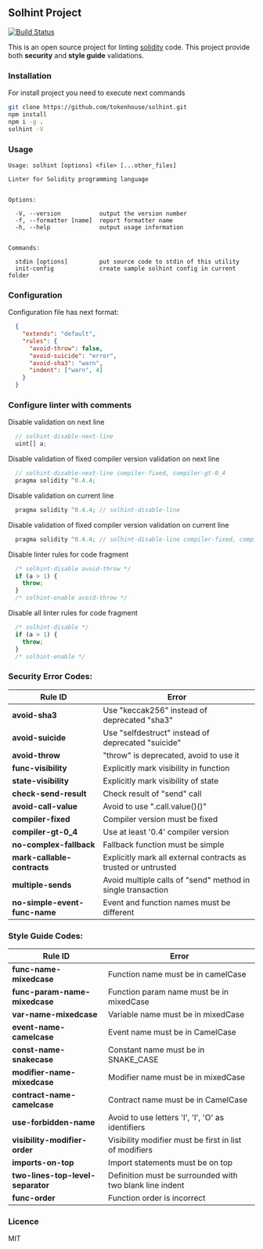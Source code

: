 ## Solhint Project

[![Build Status](https://travis-ci.org/tokenhouse/solhint.svg?branch=master)](https://travis-ci.org/tokenhouse/solhint)

This is an open source project for linting [solidity](http://solidity.readthedocs.io/en/develop/) code. This project 
provide both **security** and **style guide** validations.   

### Installation

For install project you need to execute next commands

```sh
git clone https://github.com/tokenhouse/solhint.git
npm install
npm i -g .
solhint -V
```

### Usage

```text
Usage: solhint [options] <file> [...other_files]

Linter for Solidity programming language


Options:

  -V, --version           output the version number
  -f, --formatter [name]  report formatter name
  -h, --help              output usage information


Commands:

  stdin [options]         put source code to stdin of this utility   
  init-config             create sample solhint config in current folder
```

### Configuration 

Configuration file has next format:

```json
  {
    "extends": "default",
    "rules": {
      "avoid-throw": false,
      "avoid-suicide": "error",
      "avoid-sha3": "warn",
      "indent": ["warn", 4]
    }
  }
```

### Configure linter with comments

Disable validation on next line

```javascript
  // solhint-disable-next-line
  uint[] a;
```

Disable validation of fixed compiler version validation on next line
 
```javascript
  // solhint-disable-next-line compiler-fixed, compiler-gt-0_4
  pragma solidity ^0.4.4; 
```

Disable validation on current line

```javascript
  pragma solidity ^0.4.4; // solhint-disable-line
```

Disable validation of fixed compiler version validation on current line 

```javascript
  pragma solidity ^0.4.4; // solhint-disable-line compiler-fixed, compiler-gt-0_4
```

Disable linter rules for code fragment 

```javascript
  /* solhint-disable avoid-throw */
  if (a > 1) {
    throw;
  }
  /* solhint-enable avoid-throw */
```

Disable all linter rules for code fragment

```javascript
  /* solhint-disable */
  if (a > 1) {
    throw;
  }
  /* solhint-enable */
```

### Security Error Codes:

 | Rule ID                       |                      Error                         |
 |-------------------------------|----------------------------------------------------| 
 | **avoid-sha3**                | Use "keccak256" instead of deprecated "sha3"       |
 | **avoid-suicide**             | Use "selfdestruct" instead of deprecated "suicide" |
 | **avoid-throw**               | "throw" is deprecated, avoid to use it             |
 | **func-visibility**           | Explicitly mark visibility in function             |
 | **state-visibility**          | Explicitly mark visibility of state                |
 | **check-send-result**         | Check result of "send" call                        |
 | **avoid-call-value**          | Avoid to use ".call.value()()"                     |
 | **compiler-fixed**            | Compiler version must be fixed                     |
 | **compiler-gt-0_4**           | Use at least '0.4' compiler version                |
 | **no-complex-fallback**       | Fallback function must be simple                   |
 | **mark-callable-contracts**   | Explicitly mark all external contracts as trusted or untrusted |
 | **multiple-sends**            | Avoid multiple calls of "send" method in single transaction |
 | **no-simple-event-func-name** | Event and function names must be different         |
 
### Style Guide Codes:
 
 | Rule ID                       |                      Error                         |
 |-------------------------------|----------------------------------------------------| 
 | **func-name-mixedcase**       | Function name must be in camelCase                 |
 | **func-param-name-mixedcase** | Function param name must be in mixedCase           |
 | **var-name-mixedcase**        | Variable name must be in mixedCase                 |
 | **event-name-camelcase**      | Event name must be in CamelCase                    |
 | **const-name-snakecase**      | Constant name must be in SNAKE_CASE                |
 | **modifier-name-mixedcase**   | Modifier name must be in mixedCase                 |
 | **contract-name-camelcase**   | Contract name must be in CamelCase                 |
 | **use-forbidden-name**        | Avoid to use letters 'I', 'l', 'O' as identifiers  |
 | **visibility-modifier-order** | Visibility modifier must be first in list of modifiers |
 | **imports-on-top**            | Import statements must be on top                   |
 | **two-lines-top-level-separator** | Definition must be surrounded with two blank line indent |
 | **func-order**                | Function order is incorrect                        |
 
### Licence

MIT
